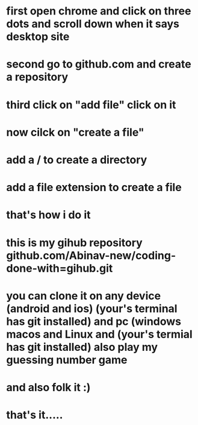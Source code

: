 # first open chrome and click on three dots and scroll down  when it says desktop site
# second go to github.com and create a repository
# third click on "add file" click on it 
# now cilck on "create a file"
# add a / to create a directory 
# add a file extension to create a file
# that's how i do it
# this is my gihub repository github.com/Abinav-new/coding-done-with=gihub.git
# you can clone it  on any device  (android and ios) (your's terminal has git installed) and pc (windows macos and Linux and (your's termial has git installed) also play my guessing number game
# and also folk it :)
# that's it.....
